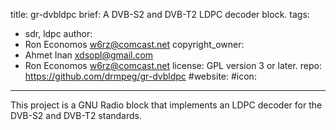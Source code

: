 title: gr-dvbldpc
brief: A DVB-S2 and DVB-T2 LDPC decoder block.
tags:
  - sdr, ldpc
author:
  - Ron Economos <w6rz@comcast.net>
copyright_owner:
  - Ahmet Inan <xdsopl@gmail.com>
  - Ron Economos <w6rz@comcast.net>
license: GPL version 3 or later.
repo: https://github.com/drmpeg/gr-dvbldpc
#website:
#icon:
---
This project is a GNU Radio block that implements
an LDPC decoder for the DVB-S2 and DVB-T2 standards.
